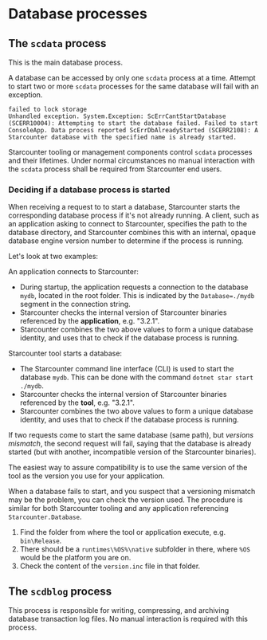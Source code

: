 # Database processes

## The `scdata` process

This is the main database process.

A database can be accessed by only one `scdata` process at a time.
Attempt to start two or more `scdata` processes for the same database will fail with an exception.

```
failed to lock storage
Unhandled exception. System.Exception: ScErrCantStartDatabase (SCERR10004): Attempting to start the database failed. Failed to start ConsoleApp. Data process reported ScErrDbAlreadyStarted (SCERR2108): A Starcounter database with the specified name is already started.
```

Starcounter tooling or management components control `scdata` processes and their lifetimes. Under normal circumstances no manual interaction with the `scdata` process shall be required from Starcounter end users.

### Deciding if a database process is started

When receiving a request to to start a database, Starcounter starts the corresponding database process if it's not already running. A client, such as an application asking to connect to Starcounter, specifies the path to the database directory, and Starcounter combines this with an internal, opaque database engine version number to determine if the process is running.

Let's look at two examples:

An application connects to Starcounter:
* During startup, the application requests a connection to the database `mydb`, located in the root folder. This is indicated by the `Database=./mydb` segment in the connection string.
* Starcounter checks the internal version of Starcounter binaries referenced by the **application**, e.g. "3.2.1".
* Starcounter combines the two above values to form a unique database identity, and uses that to check if the database process is running.

Starcounter tool starts a database:
* The Starcounter command line interface (CLI) is used to start the database `mydb`. This can be done with the command `dotnet star start ./mydb`.
* Starcounter checks the internal version of Starcounter binaries referenced by the **tool**, e.g. "3.2.1".
* Starcounter combines the two above values to form a unique database identity, and uses that to check if the database process is running.

If two requests come to start the same database (same path), but _versions mismatch_, the second request will fail, saying that the database is already started (but with another, incompatible version of the Starcounter binaries). 

The easiest way to assure compatibility is to use the same version of the tool as the version you use for your application.

When a database fails to start, and you suspect that a versioning mismatch may be the problem, you can check the version used. The procedure is similar for both Starcounter tooling and any application referencing `Starcounter.Database`.

1. Find the folder from where the tool or application execute, e.g. `bin\Release`.
2. There should be a `runtimes\%OS%\native` subfolder in there, where `%OS` would be the platform you are on.
3. Check the content of the `version.inc` file in that folder.  

## The `scdblog` process

This process is responsible for writing, compressing, and archiving database transaction log files.
No manual interaction is required with this process.
